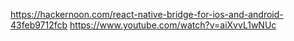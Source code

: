 https://hackernoon.com/react-native-bridge-for-ios-and-android-43feb9712fcb
https://www.youtube.com/watch?v=aiXvvL1wNUc
